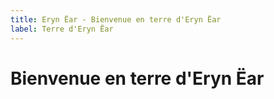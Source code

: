 ```yaml
---
title: Eryn Ëar - Bienvenue en terre d'Eryn Ëar
label: Terre d'Eryn Ëar
---
```


# Bienvenue en terre d'Eryn Ëar

